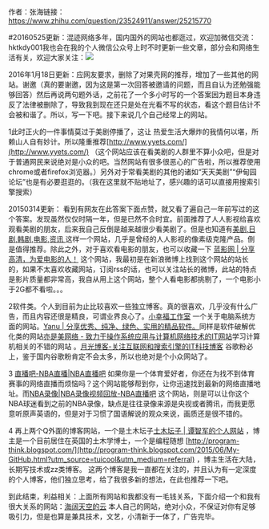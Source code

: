 作者：张海链接：https://www.zhihu.com/question/23524911/answer/25215770

#20160525更新：混迹网络多年，国内国外的网站也都逛过，欢迎加微信交流：hktkdy001我也会在我的个人微信公众号上时不时更新一些文章，部分会和网络生活有关，欢迎大家关注：![](https://pic4.zhimg.com/6043986f6007e2b82cb34ffabea59793_b.jpg)

2016年1月18日更新：应网友要求，删除了对果壳网的推荐，增加了一些其他的网站。谢邀（真的要谢邀，因为这是第一次回答被邀请的问题，而且自认为还勉强能够回答）然后再说两句题外话，之前花了一个多小时写的一个答案因为题目本身违反了法律被删除了，导致我到现在还只是处在光看不写的状态，看这个题目估计不会被和谐了。所以，写一下吧。接下来说几个自己经常上的网站。

1此时正火的一件事情莫过于美剧停播了，这让 热爱生活大爆炸的我情何以堪，所赖山人自有妙计。所以隆重推荐[http://www.yyets.com/](http://www.yyets.com/) （这个网站应该在看美剧的人群里不算小众吧，但是对于普通网民来说绝对是小众的吧。当然网站有很多很恶心的广告啦，所以推荐使用chrome或者firefox浏览器。）另外对于常看美剧的其他的诸如“天天美剧”“伊甸园论坛”也是有必要逛逛的。（我在这里就不贴地址了，感兴趣的话可以直接用搜索引擎搜索）

20150314更新： 看到有网友在此答案下面点赞，就又看了遍自己一年前写过的这个答案。发现虽然仅仅时隔一年，但是已然不合时宜。前面推荐了人人影视给喜欢观看美剧的朋友，后来我自己反倒是越来越很少看美剧了。但是也知道有[美剧,日剧,韩剧,电影,资讯 ](http://www.zimuzu.tv/)这样一个网站，几乎是曾经的人人影视的像素级克隆产品。倒是值得推荐。除此之外，对于喜欢看电影的朋友，也可以收藏一下 [蓝影网 | 分享高清，为爱电影的人！](http://www.lanyingwang.com/) 这个网站，我最初是在新浪微博上找到这个网站的站长的，如果不太喜欢收藏网站，订阅rss的话，也可以关注站长的微博，此站的特点是影片质量都非常高，我自从用上这个网站，整个人看电影都挑剔了，一个电影小于2G都不看啦。。。

2软件类。个人到目前为止比较喜欢一些独立博客。真的很喜欢，几乎没有什么广告，而且内容还很是精良，可谓业界良心了。[小幸福工作室](http://a.lv9.co/index.html) 一个关于电脑系统方面的网站。[Yanu | 分享优秀、纯净、绿色、实用的精品软件。](http://www.ccav1.com/)同样是软件破解优化类的网站[亦是美网络 - 致力于操作系统应用与计算机网络技术的IT网站](http://www.yishimei.cn/)学习计算机相关的不错的网站 。[月光博客-关注互联网和搜索引擎的IT科技博客](http://www.williamlong.info/) 谷歌粉必上，鉴于国内谷歌粉肯定不会太多，所以也绝对是个小众网站了。

3 [直播吧-NBA直播|NBA直播吧](http://www.zhibo8.cc/) 如果你是一个体育爱好者，你还在为找不到体育赛事的网络直播而烦恼吗？这个网站能够帮到你，让你迅速找到最新的网络直播地址。而[NBA录像|NBA录像视频回放-NBA直播吧](http://www.nba98.com/nbalx/) 这个网站，则是可以让你这个NBA球迷看到之前的NBA录像，缺点是往往录像来源是央视或者腾讯，而我更愿意听原声英语的，但是对于习惯了国语解说的观众来说，画质还是很不错的。

4 再上两个Q外面的博客网站，一个是土木坛子[土木坛子 | 谭智军的个人网站](https://tumutanzi.com/) ，博主是一个目前居住在英国的土木学博士，一个是编程随想 [http://program-think.blogspot.com/](http://program-think.blogspot.com/2015/06/My-GitHub.html?utm_source=tuicool&utm_medium=referral) ，博主生活在大陆，长期写技术或zz类博客。 这两个博客是我一直都在关注的，并且认为有一定深度的个人博客，他们独立思考，给了我很多新的想法，在此也推荐一下吧。

到此结束，利益相关：上面所有网站和我都没有一毛钱关系，下面介绍一个和我有很大关系的网站：[海阔天空的云](http://hktkdy.com) 本人自己的网站，绝对小众，不保证对你有足够吸引力，但是也算是兼具技术，文艺，小清新于一体了，广告完毕。
